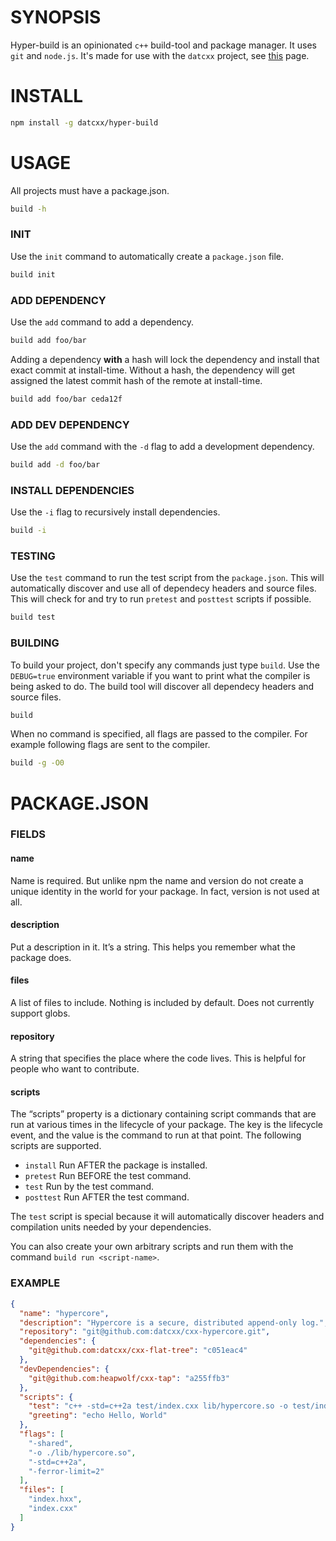 # SYNOPSIS

Hyper-build is an opinionated `c++` build-tool and package manager. It uses
`git` and `node.js`. It's made for use with the `datcxx` project, see [this][0]
page.

# INSTALL

```bash
npm install -g datcxx/hyper-build
```

# USAGE
All projects must have a package.json.

```bash
build -h
```

### INIT
Use the `init` command to automatically create a `package.json` file.

```bash
build init
```

### ADD DEPENDENCY
Use the `add` command to add a dependency.

```bash
build add foo/bar
```

Adding a dependency **with** a hash will lock the dependency and
install that exact commit at install-time. Without a hash, the dependency
will get assigned the latest commit hash of the remote at install-time.

```bash
build add foo/bar ceda12f
```

### ADD DEV DEPENDENCY
Use the `add` command with the `-d` flag to add a development dependency.

```bash
build add -d foo/bar
```

### INSTALL DEPENDENCIES
Use the `-i` flag to recursively install dependencies.

```bash
build -i
```

### TESTING
Use the `test` command to run the test script from the `package.json`. This will
automatically discover and use all of dependecy headers and source files. This
will check for and try to run `pretest` and `posttest` scripts if possible.

```bash
build test
```

### BUILDING
To build your project, don't specify any commands just type `build`. Use the
`DEBUG=true` environment variable if you want to print what the compiler is
being asked to do. The build tool will discover all dependecy headers and source
files.

```bash
build
```

When no command is specified, all flags are passed to the compiler. For example
following flags are sent to the compiler.

```bash
build -g -O0
```

# PACKAGE.JSON

### FIELDS

#### name
Name is required. But unlike npm the name and version do not create a unique
identity in the world for your package. In fact, version is not used at all.

#### description
Put a description in it. It’s a string. This helps you remember what the package
does.

#### files
A list of files to include. Nothing is included by default. Does not currently
support globs.

#### repository
A string that specifies the place where the code lives. This is helpful for
people who want to contribute.

#### scripts
The “scripts” property is a dictionary containing script commands that are run 
at various times in the lifecycle of your package. The key is the lifecycle
event, and the value is the command to run at that point. The following scripts
are supported.

- `install` Run AFTER the package is installed.
- `pretest` Run BEFORE the test command.
- `test` Run by the test command.
- `posttest` Run AFTER the test command.

The `test` script is special because it will automatically discover headers
and compilation units needed by your dependencies.

You can also create your own arbitrary scripts and run them with the command
`build run <script-name>`.

### EXAMPLE

```json
{
  "name": "hypercore",
  "description": "Hypercore is a secure, distributed append-only log.",
  "repository": "git@github.com:datcxx/cxx-hypercore.git",
  "dependencies": {
    "git@github.com:datcxx/cxx-flat-tree": "c051eac4"
  },
  "devDependencies": {
    "git@github.com:heapwolf/cxx-tap": "a255ffb3"
  },
  "scripts": {
    "test": "c++ -std=c++2a test/index.cxx lib/hypercore.so -o test/index && ./test/index",
    "greeting": "echo Hello, World"
  },
  "flags": [
    "-shared",
    "-o ./lib/hypercore.so",
    "-std=c++2a",
    "-ferror-limit=2"
  ],
  "files": [
    "index.hxx",
    "index.cxx"
  ]
}
```

[0]:https://datcxx.github.io
